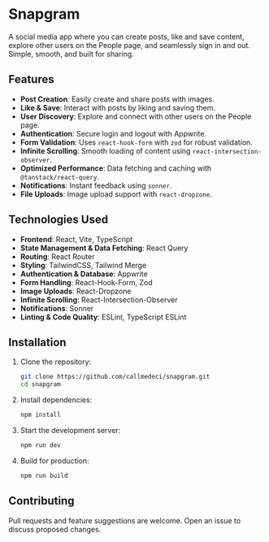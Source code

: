 # Snapgram

A social media app where you can create posts, like and save content, explore other users on the People page, and seamlessly sign in and out. Simple, smooth, and built for sharing.

## Features
- **Post Creation**: Easily create and share posts with images.
- **Like & Save**: Interact with posts by liking and saving them.
- **User Discovery**: Explore and connect with other users on the People page.
- **Authentication**: Secure login and logout with Appwrite.
- **Form Validation**: Uses `react-hook-form` with `zod` for robust validation.
- **Infinite Scrolling**: Smooth loading of content using `react-intersection-observer`.
- **Optimized Performance**: Data fetching and caching with `@tanstack/react-query`.
- **Notifications**: Instant feedback using `sonner`.
- **File Uploads**: Image upload support with `react-dropzone`.

## Technologies Used
- **Frontend**: React, Vite, TypeScript
- **State Management & Data Fetching**: React Query
- **Routing**: React Router
- **Styling**: TailwindCSS, Tailwind Merge
- **Authentication & Database**: Appwrite
- **Form Handling**: React-Hook-Form, Zod
- **Image Uploads**: React-Dropzone
- **Infinite Scrolling**: React-Intersection-Observer
- **Notifications**: Sonner
- **Linting & Code Quality**: ESLint, TypeScript ESLint

## Installation

1. Clone the repository:
   ```sh
   git clone https://github.com/callmedeci/snapgram.git
   cd snapgram
   ```

2. Install dependencies:
   ```sh
   npm install
   ```

3. Start the development server:
   ```sh
   npm run dev
   ```

4. Build for production:
   ```sh
   npm run build
   ```

## Contributing
Pull requests and feature suggestions are welcome. Open an issue to discuss proposed changes.
